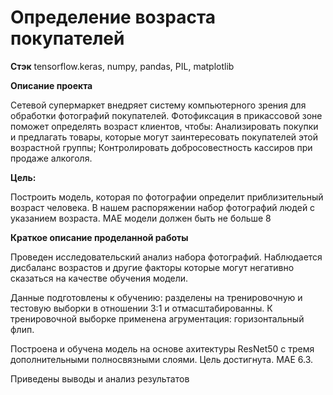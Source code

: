 # Определение возраста покупателей

**Стэк**
tensorflow.keras, numpy, pandas, PIL, matplotlib

**Описание проекта**

Сетевой супермаркет внедряет систему компьютерного зрения для обработки фотографий покупателей. Фотофиксация в прикассовой зоне поможет определять возраст клиентов, чтобы:
Анализировать покупки и предлагать товары, которые могут заинтересовать покупателей этой возрастной группы;
Контролировать добросовестность кассиров при продаже алкоголя.


**Цель:** 

Построить модель, которая по фотографии определит приблизительный возраст человека. В нашем распоряжении набор фотографий людей с указанием возраста. MAE модели должен быть не больше 8

**Краткое описание проделанной работы**

Проведен исследовательский анализ набора фотографий. Наблюдается дисбаланс возрастов и другие факторы которые могут негативно сказаться на качестве обучения модели.

Данные подготовлены к обучению: разделены на тренировочную и тестовую выборки в отношении 3:1 и отмасштабированны. К тренировочной выборке применена агрументация: горизонтальный флип.

Построена и обучена модель на основе ахитектуры ResNet50 с тремя дополнительными полносвязными слоями. 
Цель достигнута. MAE  6.3.

Приведены выводы и анализ результатов
